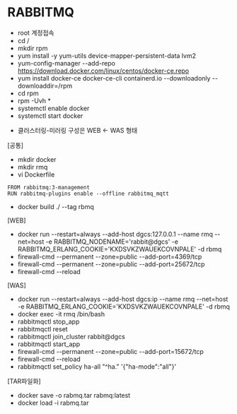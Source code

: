 # RABBITMQ

- root 계정접속
- cd /
- mkdir rpm
- yum install -y yum-utils device-mapper-persistent-data lvm2
- yum-config-manager --add-repo https://download.docker.com/linux/centos/docker-ce.repo
- yum install docker-ce docker-ce-cli containerd.io --downloadonly --downloaddir=/rpm
- cd rpm
- rpm -Uvh *
- systemctl enable docker
- systemctl start docker


* 클러스터링-미러링 구성은 WEB <- WAS 형태

[공통]
- mkdir docker
- mkdir rmq
- vi Dockerfile

```
FROM rabbitmq:3-management
RUN rabbitmq-plugins enable --offline rabbitmq_mqtt
```

- docker build ./ --tag rbmq

[WEB]

- docker run --restart=always --add-host dgcs:127.0.0.1 --name rmq --net=host -e RABBITMQ_NODENAME='rabbit@dgcs' -e RABBITMQ_ERLANG_COOKIE='KXDSVKZWAUEKCOVNPALE' -d rbmq
- firewall-cmd --permanent --zone=public --add-port=4369/tcp
- firewall-cmd --permanent --zone=public --add-port=25672/tcp
- firewall-cmd --reload

[WAS]

- docker run --restart=always --add-host dgcs:ip --name rmq --net=host -e RABBITMQ_ERLANG_COOKIE='KXDSVKZWAUEKCOVNPALE' -d rbmq
- docker exec -it rmq /bin/bash
- rabbitmqctl stop_app
- rabbitmqctl reset
- rabbitmqctl join_cluster rabbit@dgcs
- rabbitmqctl start_app
- firewall-cmd --permanent --zone=public --add-port=15672/tcp
- firewall-cmd --reload
- rabbitmqctl set_policy ha-all "^ha\." '{"ha-mode":"all"}'

[TAR파일화]

- docker save -o rabmq.tar rabmq:latest
- docker load -i rabmq.tar
